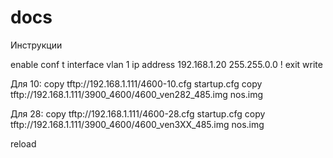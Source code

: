 # docs
Инструкции

 enable
 conf t
 interface vlan 1
 ip address 192.168.1.20 255.255.0.0
 !
 exit
 write
 
 Для 10:
 copy tftp://192.168.1.111/4600-10.cfg startup.cfg
 copy tftp://192.168.1.111/3900_4600/4600_ven282_485.img nos.img
 

 Для 28:
 copy tftp://192.168.1.111/4600-28.cfg startup.cfg
 copy tftp://192.168.1.111/3900_4600/4600_ven3XX_485.img nos.img
 
 reload
 
